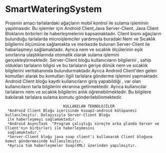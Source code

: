# SmartWateringSystem

 Projenin amacı tarlalardaki ağaçların mobil kontrol ile sulama işleminin yapılmasıdır. Bu işlemler için Android Client,Java Server-Client, Java Client Bloklarını birbirleri ile haberleşmelerini kapsamaktadır.
Client kısmı ağaçların bulunduğu tarlalarda microişlemciler yardımıyla buradaki Nem ve Sıcaklık bilgilerini ölçümüne sağlamakta ve merkezde bulunan Server-Client ile habarlaşmeyi sağlamaktadır. Ayrıca nem ve sıcaklık ölçülerinin eşik sınırlarına ulaştıklarında otomatik olarak sulama işlemini gerçekleştirmektedir.
Server-Client bloğu kullanıcıların bilgilerini , sahip oldukları tarlaların bilgisi ve bu tarlaların geriye dönük nem ve sıcaklık bilgilerini veritabanında bulundurmaktadır.Ayrıca Android Client'den gelen komutları alarak bu komutları ilgili tarlalara gönderme işlemini yapmaktadır.
Android Client bloğu kayıtlı kullanıcıların giriş yapabildiği , var olan kullanıcıların tarla bilgilerini ekranına getirmektedir. Ayrıca kullanıcılar tarlalarını nem ve sıcaklık bilgilerini anlık öğrenebilmektedir. Bu bilgilere bakılarak tarlalara sulama komutu gönderilebilinmektedir.

                              KULLANILAN TEKNOLOJİLER 
     *Android Client Bloğu içerisinde ksoap2-android kütüpanesi kullanılmıştır. Dolayısıyla Server-Client Bloğu 
     ile haberleşmeyi sağlamaktadır.                                                                                      
     *Android AsyncTask  "Program çalıştığı süreçte arka planda Server ve Client'nın birbirleri ile haberleşmesini          
     sağlamaktadır."                                                                                                        
     *Server-Client bloğu java soap client'i kullanarak Client bloğuna komut göndermesinde kullanılmıştır.
     *Ayrıca tüm haberleşmeler Soap(XML) üzerinden yapılmıştır.
